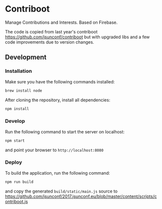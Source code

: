 # Contriboot

Manage Contributions and Interests. Based on Firebase.

The code is copied from last year's contriboot  https://github.com/jsunconf/contriboot
but with upgraded libs and a few code improvements due to version changes.

## Development

### Installation

Make sure you have the following commands installed:

```sh
brew install node
```

After cloning the repository, install all dependencies:

```sh
npm install
```

### Develop

Run the following command to start the server on localhost:

```sh
npm start
```
and point your browser to `http://localhost:8080`

### Deploy

To build the application, run the following command:

```sh
npm run build
```

and copy the generated `build/static/main.js` source to https://github.com/jsunconf/2017.jsunconf.eu/blob/master/content/scripts/contriboot.js
